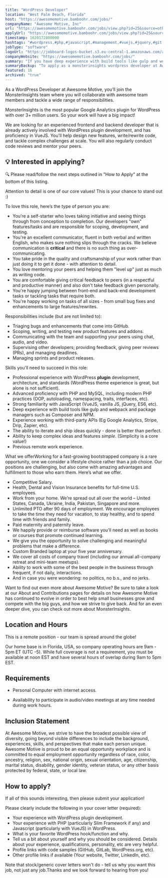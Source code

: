 ```yaml
---
title: "WordPress Developer"
location: "West Palm Beach, Florida"
host: "https://awesomemotive.bamboohr.com/jobs/"
companyName: "Awesome Motive, Inc"
url: "https://awesomemotive.bamboohr.com/jobs/view.php?id=25&source=other"
applyUrl: "https://awesomemotive.bamboohr.com/jobs/view.php?id=25&source=other"
timestamp: 1620172800000
hashtags: "#wordpress,#php,#javascript,#management,#vuejs,#jquery,#git,#analysis,#branding,#ui/ux"
jobType: "software"
logoUrl: "https://jobboard-logos-bucket.s3.eu-central-1.amazonaws.com/awesome-motive-inc"
companyWebsite: "https://awesomemotive.bamboohr.com/jobs/"
summary: "If you have deep experience with build tools like gulp and webpack and package managers such as Composer and NPM, Awesome Motive, Inc is looking for someone with your skillset."
summaryBackup: "To apply as a monsterinsights wordpress developer at Awesome Motive, Inc, you preferably need to have some knowledge of: #wordpress, #vuejs, #php."
featured: 16
archived: "true"
---
```


As a WordPress Developer at Awesome Motive, you’ll join the MonsterInsights team where you will collaborate with awesome team members and tackle a wide range of responsibilities.

MonsterInsights is the most popular Google Analytics plugin for WordPress with over 3+ million users. So your work will have a big impact!

We are looking for an experienced frontend and backend developer that is already actively involved with WordPress plugin development, and has proficiency in VueJS. You'll help design new features, write/rewrite code, and tackle complex challenges at scale. You will also regularly conduct code reviews and mentor your peers.

## 💡 Interested in applying?

🔍 Please read/follow the next steps outlined in "How to Apply" at the bottom of this listing.

Attention to detail is one of our core values! This is your chance to stand out :)

To love this role, here’s the type of person you are:

*   You’re a self-starter who loves taking initiative and seeing things through from conception to completion. Our developers "own" features/tasks and are responsible for scoping, development, and testing.  
*   You're an excellent communicator, fluent in both verbal and written English, who makes sure nothing slips through the cracks. We believe communication is **critical** and there is no such thing as over-communicating.
*   You take pride in the quality and craftsmanship of your work rather than just doing it to get it done - with attention to detail. 
*   You love mentoring your peers and helping them "level up" just as much as writing code.
*   You are comfortable giving critical feedback to peers (in a respectful and productive manner) and also don't take feedback given personally.
*   You're happy jumping between front-end and back-end development tasks or tackling tasks that require both.
*   You're happy working on tasks of all sizes - from small bug fixes and enhancements to large features/rewrites.

Responsibilities include (but are not limited to):

*   Triaging bugs and enhancements that come into GitHub.  
*   Scoping, writing, and testing new product features and addons.  
*   Communicating with the team and supporting your peers using chat, audio, and video.
*   Supervising other developers; providing feedback, giving peer reviews (PRs), and managing deadlines.  
*   Managing sprints and product releases.

Skills you'll need to succeed in this role:

*   Professional experience with WordPress **plugin** development, architecture, and standards (WordPress theme experience is great, but alone is not sufficient).
*   Advanced proficiency with PHP and MySQL, including modern PHP practices (OOP, autoloading, namespacing, traits, interfaces, etc).
*   Strong familiarity with JavaScript (VueJS, vanilla JS, jQuery, ES6, etc).
*   Deep experience with build tools like gulp and webpack and package managers such as Composer and NPM.
*   Experience working with third-party APIs (Eg Google Analytics, Stripe, Drip, Zapier, etc).  
*   The ability to iterate and ship ideas quickly - done is better than perfect.  
*   Ability to keep complex ideas and features _simple_. (Simplicity is a core value!)
*   Previous remote work experience.

What we offerWorking for a fast-growing bootstrapped company is a rare opportunity, one we consider a lifestyle choice rather than a job choice. Our positions are challenging, but also come with amazing advantages and fulfillment to those who earn them. Here’s what we offer.

*   Competitive Salary.
*   Health, Dental and Vision Insurance benefits for full-time U.S. employees.  
*   Work from your home. We’re spread out all over the world – United States, Canada, Ukraine, India, Pakistan, Singapore and more.
*   Unlimited PTO after 90 days of employment. We encourage employees to take the time they need for vacation, to stay healthy, and to spend time with friends and family.
*   Paid maternity and paternity leave.
*   We happily provide or reimburse software you’ll need as well as books or courses that promote continued learning.
*   We give you the opportunity to solve challenging and meaningful problems that make a difference.
*   Custom Branded laptop at your five year anniversary.
*   We cover all costs of company travel (including our annual all-company retreat and mini-team meetups).
*   Ability to work with some of the best people in the business through frequent, if not daily, interactions.
*   And in case you were wondering: no politics, no b.s., and no jerks.

Want to find out even more about Awesome Motive? Be sure to take a look at our About and Contributions pages for details on how Awesome Motive has continued to evolve in order to best help small businesses grow and compete with the big guys, and how we strive to give back. And for an even deeper dive, you can check out more about MonsterInsights.

## Location and Hours

This is a remote position - our team is spread around the globe!

Our home base is in Florida, USA, so company operating hours are 9am - 5pm ET (UTC -5). While full coverage is not a requirement, you must be available at noon EST and have several hours of overlap during 9am to 5pm EST.

## Requirements

*   Personal Computer with internet access.  
    
*   Availability to participate in audio/video meetings at any time needed during work hours.  
    

## Inclusion Statement

At Awesome Motive, we strive to have the broadest possible view of diversity, going beyond visible differences to include the background, experiences, skills, and perspectives that make each person unique. Awesome Motive is proud to be an equal opportunity workplace and is committed to equal employment opportunity regardless of race, color, ancestry, religion, sex, national origin, sexual orientation, age, citizenship, marital status, disability, gender identity, veteran status, or any other basis protected by federal, state, or local law.

## How to apply?

If all of this sounds interesting, then please submit your application!

Please clearly include the following in your cover letter (required):

*   Your experience with WordPress plugin development.
*   Your experience with PHP (particularly Slim Framework if any) and Javascript (particularly with VueJS) in WordPress.
*   What is your favorite WordPress hook/function and why.
*   Tell us a bit about yourself and why you should be considered. Details about your experience, qualifications, personality, etc are very helpful.
*   Profile links with code samples (GitHub, GitLab, WordPress.org, etc).
*   Other profile links if available (Your website, Twitter, LinkedIn, etc).

Note that stock/generic cover letters won't do - tell us why you want this job, not just any job.Thanks and we look forward to hearing from you!
